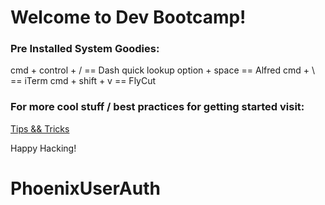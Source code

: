 # Welcome to Dev Bootcamp!

### Pre Installed System Goodies:

cmd + control + / == Dash quick lookup
option + space    == Alfred
cmd + \           == iTerm
cmd + shift + v   == FlyCut

### For more cool stuff / best practices for getting started visit:

[Tips && Tricks](https://github.com/bootcoder/tipsNtricks)

Happy Hacking!
# PhoenixUserAuth
